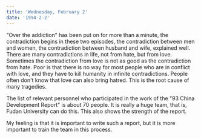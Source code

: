 ```yaml
---
title: 'Wednesday, February 2'
date: '1994-2-2'
---
```

"Over the addiction" has been put on for more than a minute, the contradiction begins in these two episodes, the contradiction between men and women, the contradiction between husband and wife, explained well. There are many contradictions in life, not from hate, but from love. Sometimes the contradiction from love is not as good as the contradiction from hate. Poor is that there is no way for most people who are in conflict with love, and they have to kill humanity in infinite contradictions. People often don't know that love can also bring hatred. This is the root cause of many tragedies.

The list of relevant personnel who participated in the work of the "93 China Development Report" is about 70 people. It is really a huge team, that is, Fudan University can do this. This also shows the strength of the report.

My feeling is that it is important to write such a report, but it is more important to train the team in this process.